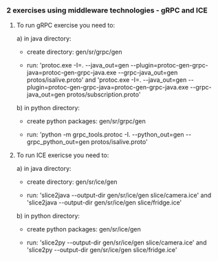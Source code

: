 ### 2 exercises using middleware technologies - gRPC and ICE

1. To run gRPC exercise you need to:
  
    a) in java directory:
    
   - create directory: gen/sr/grpc/gen
    
   - run: 'protoc.exe -I=. --java_out=gen --plugin=protoc-gen-grpc-java=protoc-gen-grpc-java.exe --grpc-java_out=gen protos/isalive.proto' and 'protoc.exe -I=. --java_out=gen --plugin=protoc-gen-grpc-java=protoc-gen-grpc-java.exe --grpc-java_out=gen protos/subscription.proto'
  
   b) in python directory:
   
   - create python packages: gen/sr/grpc/gen
    
   - run: 'python -m grpc_tools.protoc -I. --python_out=gen --grpc_python_out=gen protos/isalive.proto'

2. To run ICE exericse you need to:
  
    a) in java directory:
    
   - create directory: gen/sr/ice/gen
    
   - run: 'slice2java  --output-dir gen/sr/ice/gen slice/camera.ice' and 'slice2java  --output-dir gen/sr/ice/gen slice/fridge.ice' 
  
    b) in python directory:
    
   - create python packages: gen/sr/ice/gen
    
   - run: 'slice2py  --output-dir gen/sr/ice/gen slice/camera.ice' and 'slice2py  --output-dir gen/sr/ice/gen slice/fridge.ice'
